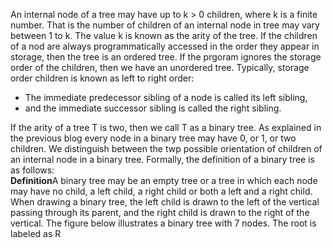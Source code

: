 An internal node of a tree may have up to k > 0 children, where k is a finite number. That is the number of 
children of an internal node in tree may vary between 1 to k. The value k is known as the arity of the tree. 
If the children of a nod are always programmatically accessed in the order they appear in storage, then the 
tree is an ordered tree. If the prgoram ignores the storage order of the children, then we have an unordered
tree. Typically, storage order children is known as left to right order:
<ul>
  <li> The immediate predecessor sibling of a node is called its left sibling,</li>
  <li> and the immediate successor sibling is called the right sibling.</li>
</ul>    
If the arity of a tree T is two, then we call T as a binary tree. As explained in the previous blog
every node in a binary tree may have 0, or 1, or two children. We distinguish between the twp possible 
orientation of children of an internal node in a binary tree. Formally, the definition of a binary tree is 
as follows:
<div class="alert alert-success">
   <strong>Definition</strong>A binary tree may be an empty tree or a tree in which each node may have 
  no child, a left child, a right child or both a left and a right child.  
</div>
When drawing a binary tree, the left child is drawn to the left of the vertical passing through its
parent, and the right child is drawn to the right of the vertical. The figure below illustrates a binary tree
with 7 nodes. The root is labeled as R 
